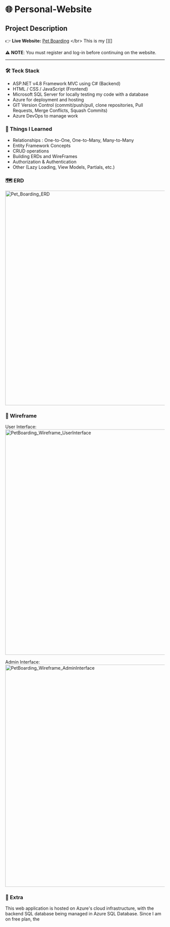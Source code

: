 # 🌐 Personal-Website

## Project Description

👉 **Live Website:** [Pet Boarding]([https://joyal-paul.onrender.com](https://petboarding-a7c0ggbrfcc3gfdn.canadacentral-01.azurewebsites.net/)) </br>
This is my [][] </br>

⚠️ **NOTE**: You must register and log-in before continuing on the website.
***    

### 🛠 Teck Stack

 - ASP.NET v4.8 Framework MVC using C# (Backend) 
 - HTML / CSS / JavaScript (Frontend)
 - Microsoft SQL Server for locally testing my code with a database
 - Azure for deployment and hosting
 - GIT Version Control (commit/push/pull, clone repositories, Pull Requests, Merge Conflicts, Squash Commits)
 - Azure DevOps to manage work

### 🧠 Things I Learned

 - Relationships : One-to-One, One-to-Many, Many-to-Many  
 - Entity Framework Concepts
 - CRUD operations
 - Building ERDs and WireFrames
 - Authorization & Authentication
 - Other (Lazy Loading, View Models, Partials, etc.)

### 🗺️ ERD
<img width="852" height="678" alt="Pet_Boarding_ERD" src="https://github.com/user-attachments/assets/6750f538-0ef2-4775-b752-7850e27d951c" />

### 📐 Wireframe

User Interface: </br>
<img width="882" height="712" alt="PetBoarding_Wireframe_UserInterface" src="https://github.com/user-attachments/assets/7a38f4c6-dba4-49b7-ae06-9d0be6abfcd7" />

Admin Interface: </br>
<img width="1116" height="702" alt="PetBoarding_Wireframe_AdminInterface" src="https://github.com/user-attachments/assets/3804f301-8599-495e-b472-6c077fe42ebf" />


### 📱 Extra

This web application is hosted on Azure's cloud infrastructure, with the backend SQL database being managed in Azure SQL Database. Since I am on free plan, the 
